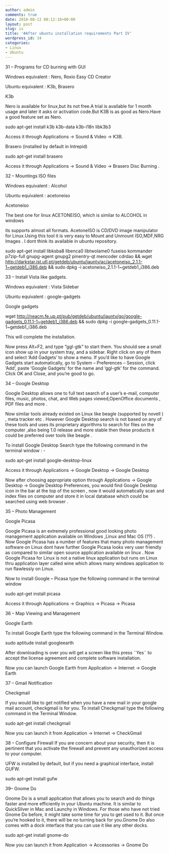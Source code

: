 ```yaml
---
author: admin
comments: true
date: 2010-08-12 08:12:18+00:00
layout: post
slug: iv
title: '#After ubuntu installation requirements Part IV'
wordpress_id: 34
categories:
- Linux
- Ubuntu
---
```


31 – Programs for CD burning with GUI

Windows equivalent : Nero, Roxio Easy CD Creator

Ubuntu equivalent : K3b, Brasero

K3b          <!--more-->

Nero is available for linux,but its not free.A trial is available for  1 month usage and later it asks or activation code.But K3B is as good  as Nero.Have a good feature set as Nero.

sudo apt-get install k3b k3b-data k3b-i18n libk3b3

Access it through Applications → Sound & Video → K3B.

Brasero (installed by default in Intrepid)

sudo apt-get install brasero

Access it through Applications → Sound & Video → Brasero Disc Burning .

32 – Mountings ISO files

Windows equivalent : Alcohol

Ubuntu equivalent : acetoneiso

Acetoneiso

The best one for linux ACETONEISO, which is similar to ALCOHOL in windows

its supports almost all formats. AcetoneISO is CD/DVD image  manipulator for Linux.Using this tool it is very easy to Mount and  Unmount ISO,MDF,NRG Images . I dont think its available in ubuntu  repository.

sudo apt-get install libksba8 libenca0 libtwolame0 fuseiso kommander  p7zip-full gnupg-agent gnupg2 pinentry-qt mencoder cdrdao &&  wget  http://darkstar.ist.utl.pt/getdeb/ubuntu/jaunty/ac/acetoneiso_2.1.1-1~getdeb1_i386.deb  && sudo dpkg -i acetoneiso_2.1.1-1~getdeb1_i386.deb

33 – Install Vista like gadgets.

Windows equivalent : Vista Sidebar

Ubuntu equivalent : google-gadgets

Google gadgets

wget  http://neacm.fe.up.pt/pub/getdeb/ubuntu/jaunty/go/google-gadgets_0.11.1-1~getdeb1_i386.deb  && sudo dpkg -i google-gadgets_0.11.1-1~getdeb1_i386.deb

This will complete the installation.

Now press Alt+F2, and type “ggl-gtk” to start them. You should see a  small icon show up in your system tray, and a sidebar. Right click on  any of them and select ‘Add Gadgets’ to show a menu. If you’d like to  have Google Gadgets start automatically, go to System – Preferences –  Session, click ‘Add’, paste ‘Google Gadgets’ for the name and ‘ggl-gtk’  for the command. Click OK and Close, and you’re good to go.

34 – Google Desktop

Google Desktop allows one to full text search of a user’s e-mail,  computer files, music, photos, chat, and Web pages viewed,OpenOffice  documents , PDF files and more .

Now similar tools already existed on Linux like beagle (supported by  novell ) , meta tracker etc . However Google Desktop search is not based  on any of these tools and uses its proprietary algorithms to search for  files on the computer ,also being 1.0 release and more stable then  these products it could be preferred over tools like beagle .

To install Google Desktop Search type the following command in the terminal window : -

sudo apt-get install google-desktop-linux

Access it through Applications → Google Desktop → Google Desktop

Now after choosing appropriate option through Applications → Google  Desktop → Google Desktop Preferences, you would find Google Desktop icon  in the bar at the top of the screen , now it would automatically scan  and index files on computer and store it in local database which could  be searched using web browser .

35 – Photo Management

Google Picasa

Google Picasa is an extremely professional good looking photo  management application available on Windows ,Linux and Mac OS (??) . Now  Google Picasa has a number of features that many photo management  software on Linux dont have further Google Picasa looks very user  friendly as compared to similar open source application available on  linux . Now Google Picasa for Linux is not a native linux application  but runs on Linux thru application layer called wine which allows many  windows application to run flawlessly on Linux.

Now to install Google – Picasa type the following command in the terminal window

sudo apt-get install picasa

Access it through Applications → Graphics → Picasa → Picasa

36 – Map Viewing and Management

Google Earth

To install Google Earth type the following command in the Terminal Window.

sudo aptitude install googleearth

After downloading is over you will get a screen like this press ¨Yes¨  to accept the license agreement and complete software installation.

Now you can launch Google Earth from Application → Internet → Google Earth

37 – Gmail Notification

Checkgmail

If you would like to get notified when you have a new mail in your  google mail account, checkgmail is for you. To install Checkgmail type  the following command in the Terminal Window.

sudo apt-get install checkgmail

Now you can launch it from Application → Internet → CheckGmail

38 – Configure Firewall
If you are concern about your security, then it is pertinent that you  activate the firewall and prevent any unauthorized access to your  computer.

UFW is installed by default, but if you need a graphical interface, install GUFW.

sudo apt-get install gufw

39– Gnome Do

Gnome Do is a small application that allows you to search and do  things faster and more efficiently in your Ubuntu machine. It is similar  to QuickSilver in Mac and Launchy in Windows. For those who have not  tried Gnome Do before, it might take some time for you to get used to  it. But once you’re hooked to it, there will be no turning back for  you.Gnome Do also comes with a dock interface that you can use it like  any other docks.

sudo apt-get install gnome-do

Now you can launch it from Application → Accessories → Gnome Do
